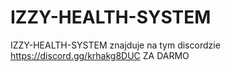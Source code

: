 # IZZY-HEALTH-SYSTEM
IZZY-HEALTH-SYSTEM znajduje na tym discordzie https://discord.gg/krhakg8DUC ZA DARMO
